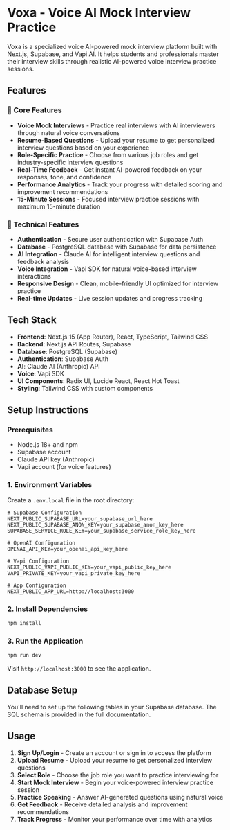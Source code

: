 # Voxa - Voice AI Mock Interview Practice

Voxa is a specialized voice AI-powered mock interview platform built with Next.js, Supabase, and Vapi AI. It helps students and professionals master their interview skills through realistic AI-powered voice interview practice sessions.

## Features

### 🎯 Core Features

- **Voice Mock Interviews** - Practice real interviews with AI interviewers through natural voice conversations
- **Resume-Based Questions** - Upload your resume to get personalized interview questions based on your experience
- **Role-Specific Practice** - Choose from various job roles and get industry-specific interview questions
- **Real-Time Feedback** - Get instant AI-powered feedback on your responses, tone, and confidence
- **Performance Analytics** - Track your progress with detailed scoring and improvement recommendations
- **15-Minute Sessions** - Focused interview practice sessions with maximum 15-minute duration

### 🔧 Technical Features

- **Authentication** - Secure user authentication with Supabase Auth
- **Database** - PostgreSQL database with Supabase for data persistence
- **AI Integration** - Claude AI for intelligent interview questions and feedback analysis
- **Voice Integration** - Vapi SDK for natural voice-based interview interactions
- **Responsive Design** - Clean, mobile-friendly UI optimized for interview practice
- **Real-time Updates** - Live session updates and progress tracking

## Tech Stack

- **Frontend**: Next.js 15 (App Router), React, TypeScript, Tailwind CSS
- **Backend**: Next.js API Routes, Supabase
- **Database**: PostgreSQL (Supabase)
- **Authentication**: Supabase Auth
- **AI**: Claude AI (Anthropic) API
- **Voice**: Vapi SDK
- **UI Components**: Radix UI, Lucide React, React Hot Toast
- **Styling**: Tailwind CSS with custom components

## Setup Instructions

### Prerequisites
- Node.js 18+ and npm
- Supabase account
- Claude API key (Anthropic)
- Vapi account (for voice features)

### 1. Environment Variables
Create a `.env.local` file in the root directory:

```env
# Supabase Configuration
NEXT_PUBLIC_SUPABASE_URL=your_supabase_url_here
NEXT_PUBLIC_SUPABASE_ANON_KEY=your_supabase_anon_key_here
SUPABASE_SERVICE_ROLE_KEY=your_supabase_service_role_key_here

# OpenAI Configuration
OPENAI_API_KEY=your_openai_api_key_here

# Vapi Configuration
NEXT_PUBLIC_VAPI_PUBLIC_KEY=your_vapi_public_key_here
VAPI_PRIVATE_KEY=your_vapi_private_key_here

# App Configuration
NEXT_PUBLIC_APP_URL=http://localhost:3000
```

### 2. Install Dependencies
```bash
npm install
```

### 3. Run the Application
```bash
npm run dev
```

Visit `http://localhost:3000` to see the application.

## Database Setup

You'll need to set up the following tables in your Supabase database. The SQL schema is provided in the full documentation.

## Usage

1. **Sign Up/Login** - Create an account or sign in to access the platform
2. **Upload Resume** - Upload your resume to get personalized interview questions
3. **Select Role** - Choose the job role you want to practice interviewing for
4. **Start Mock Interview** - Begin your voice-powered interview practice session
5. **Practice Speaking** - Answer AI-generated questions using natural voice
6. **Get Feedback** - Receive detailed analysis and improvement recommendations
7. **Track Progress** - Monitor your performance over time with analytics
